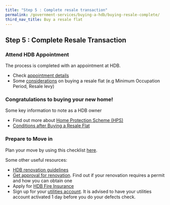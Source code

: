 ```yaml
---
title: "Step 5 : Complete resale transaction"
permalink: /government-services/buying-a-hdb/buying-resale-complete/
third_nav_title: Buy a resale flat
---
```


## Step 5 : Complete Resale Transaction

### Attend HDB Appointment

The process is completed with an appointment at HDB.

- Check [appointment details](https://services2.hdb.gov.sg/webapp/BB31AWDashboardWeb/BB31PLogin.jsp)
- Some [considerations](https://www.hdb.gov.sg/cs/infoweb/residential/buying-a-flat/resale/conditions-after-buying) on buying a resale flat (e.g Minimum Occupation Period, Resale levy)

### Congratulations to buying your new home!

Some key information to note as a HDB owner
- Find out more about [Home Protection Scheme (HPS)](https://www.cpf.gov.sg/eSvc/Web/Schemes/ApplyOrAdjustHpsCover/ImportantNotes)
- [Conditions after Buying a Resale Flat](https://www.hdb.gov.sg/cs/infoweb/residential/buying-a-flat/resale/conditions-after-buying)


### Prepare to Move in

Plan your move by using this checklist [here](/government-services/buying-a-hdb/move-in/).

Some other useful resources:

- [HDB renovation guidelines](https://www.hdb.gov.sg/cs/infoweb/residential/living-in-an-hdb-flat/renovation&rendermode=preview)
- [Get approval for renovation](https://www.hdb.gov.sg/cs/infoweb/residential/living-in-an-hdb-flat/renovation/applying-for-approval). Find out if your renovation requires a permit and how you can obtain one
- Apply for [HDB Fire Insurance](https://www.hdb.gov.sg/cs/infoweb/residential/living-in-an-hdb-flat/fire-insurance)
- Sign up for your [utilities account](https://www.spgroup.com.sg/home). It is advised to have your utilities account activated 1 day before you do your defects check.



